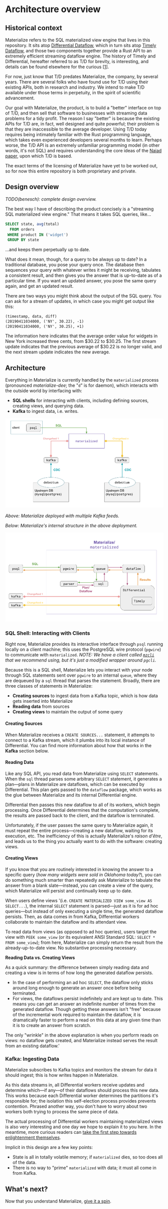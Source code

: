 # Architecture overview

## Historical context

Materialize refers to the SQL materialized view engine that lives in this
repository. It sits atop [Differential Dataflow], which in turn sits atop
[Timely Dataflow], and those two components together provide a Rust API to an
extremely efficient streaming dataflow engine. The history of Timely and
Differential, hereafter referred to as T/D for brevity, is interesting, and
details can be found elsewhere for the curious [[1]].

For now, just know that T/D predates Materialize, the company, by several years.
There are several folks who have found use for T/D using their existing APIs,
both in research and industry. We intend to make T/D available under those terms
in perpetuity, in the spirit of scientific advancement.

Our goal with Materialize, the product, is to build a "better" interface on top
of T/D, and then sell that software to businesses with streaming data problems
for a tidy profit. The reason I say "better" is because the existing APIs for
T/D are, in fact, well designed and quite powerful; their problem is that they
are inaccessible to the average developer. Using T/D today requires being
intimately familiar with the Rust programming language, which takes even
experienced developers several months to learn. Perhaps worse, the T/D API is an
extremely unfamiliar programming model (in other words, it's not SQL) and
requires understanding the core ideas of the [Naiad paper], upon which T/D is
based.

The exact terms of the licensing of Materialize have yet to be worked out, so
for now this entire repository is both proprietary and private.

## Design overview

_TODO(benesch): complete design overview._

The best way I have of describing the product concisely is a "streaming SQL
materialized view engine." That means it takes SQL queries, like...

```sql
SELECT state, avg(total)
  FROM orders
 WHERE product IN ('widget')
 GROUP BY state
```

...and keeps them perpetually up to date.

What does it mean, though, for a query to be always up to date? In a traditional
database, you pose your query once. The database then sequences your query with
whatever writes it might be receiving, tabulates a consistent result, and then
gives you the answer that is up-to-date as of a particular time. If you want an
updated answer, you pose the same query again, and get an updated result.

There are two ways you might think about the output of the SQL query. You can
ask for a stream of updates, in which case you might get output like this:

```
(timestamp, data, diff)
(20190411034000, ('NY', 30.22), -1)
(20190411034000, ('NY', 30.25), +1)
```

The information here indicates that the average order value for widgets in New
York increased three cents, from $30.22 to $30.25. The first stream update
indicates that the previous average of $30.22 is no longer valid, and the next
stream update indicates the new average.

## Architecture

Everything in Materialize is currently handled by the `materialized` process
(pronounced _materialize-dee_; the "`d`" is for daemon), which interacts with
the outside world by interfacing with:

- **SQL shells** for interacting with clients, including defining sources,
  creating views, and querying data.
- **Kafka** to ingest data, i.e. writes.

![Materialize deployment diagram](assets/architecture/deployment.png)

_Above: Materialize deployed with multiple Kafka feeds._

_Below: Materialize's internal structure in the above deployment._

![Materialize internal diagram](assets/architecture/internals.png)

### SQL Shell: Interacting with Clients

Right now, Materialize provides its interactive interface through `psql` running
locally on a client machine; this uses the PostgreSQL wire protocol (`pgwire`)
to communicate with `materialized`. _NOTE: We have a client called
[`mzcli`](https://github.com/MaterializeInc/mzcli) that we recommend using, but
it's just a modified wrapper around `pgcli`._

Because this is a SQL shell, Materialize lets you interact with your node
through SQL statements sent over `pgwire` to an internal `queue`, where they are
dequeued by a `sql` thread that parses the statement. Broadly, there are three
classes of statements in Materialize:

- **Creating sources** to ingest data from a Kafka topic, which is how data gets
  inserted into Materialize
- **Reading data** from sources
- **Creating views** to maintain the output of some query

#### Creating Sources

When Materialize receives a `CREATE SOURCES...` statement, it attempts to
connect to a Kafka stream, which it plumbs into its local instance of
Differential. You can find more information about how that works in the
**Kafka** section below.

#### Reading Data

Like any SQL API, you read data from Materialize using `SELECT` statements. When
the `sql` thread parses some arbitrary `SELECT` statement, it generates a
plan––plans in Materialize are dataflows, which can be executed by Differential.
This plan gets passed to the `dataflow` package, which works as the glue between
Materialize and its internal Differential engine.

Differential then passes this new dataflow to all of its workers, which begin
processing. Once Differential determines that the computation's complete, the
results are passed back to the client, and the dataflow is terminated.

Unfortunately, if the user passes the same query to Materialize again, it must
repeat the entire process––creating a new dataflow, waiting for its execution,
etc. The inefficiency of this is actually Materialize's _raison d'être_, and leads
us to the thing you actually want to do with the software: creating views.

#### Creating Views

If you know that you are routinely interested in knowing the answer to a
specific query (_how many widgets were sold in Oklahoma today?_), you can do
something much smarter than repeatedly ask Materialize to tabulate the answer
from a blank slate––instead, you can create a view of the query, which
Materialize will persist and continually keep up to date.

When users define views '(i.e. `CREATE MATERIALIZED VIEW some_view AS
SELECT...`), the internal `SELECT` statement is parsed––just as it is for ad hoc
queries––but instead of only executing a single time, the generated dataflow
persists. Then, as data comes in from Kafka, Differential workers collaborate to
maintain the dataflow and its attendant view.

To read data from views (as opposed to ad hoc queries), users target the view
with `PEEK some_view` (or its equivalent ANSI Standard SQL: `SELECT * FROM
some_view`); from here, Materialize can simply return the result from the
already-up-to-date view. No substantive processing necessary.

**Reading Data vs. Creating Views**

As a quick summary: the difference between simply reading data and creating a
view is in terms of how long the generated dataflow persists.

- In the case of performing an ad hoc `SELECT`, the dataflow only sticks around
  long enough to generate an answer once before being terminated.
- For views, the dataflows persist indefinitely and are kept up to date. This
  means you can get an answer an indefinite number of times from the generated
  dataflow. Though getting these answers isn't "free" because of the incremental
  work required to maintain the dataflow, it is dramatically faster to perform a
  read on this data at any given time than it is to create an answer from
  scratch.

The only "wrinkle" in the above explanation is when you perform reads on views:
no dataflow gets created, and Materialize instead serves the result from an
existing dataflow.'

### Kafka: Ingesting Data

Materialize subscribes to Kafka topics and monitors the stream for data it
should ingest; this is how writes happen in Materialize.

As this data streams in, all Differential workers receive updates and determine
which––if any––of their dataflows should process this new data. This works
because each Differential worker determines the partitions it's responsible for;
the isolation this self-election process provides prevents contention. Phrased
another way, you don't have to worry about two workers both trying to process
the same piece of data.

The actual processing of Differential workers maintaining materialized views is
also very interesting and one day we hope to explain it to you here. In the
meantime, more curious readers can [take the first step towards enlightenment
themselves](https://timelydataflow.github.io/differential-dataflow/).

Implicit in this design are a few key points:

- State is all in totally volatile memory; if `materialized` dies, so too does
  all of the data.
- There is no way to "prime" `materialized` with data; it must all come in from
  Kafka.

## What's next?

Now that you understand Materialize, [give it a spin](demo.md).

[1]: https://paper.dropbox.com/doc/Materialize-Product--AbHSqqXlN5YNKHiYEXm3EKyNAg-eMbfh2QTOCPrU7drExDCm
[Naiad paper]: http://sigops.org/s/conferences/sosp/2013/papers/p439-murray.pdf
[Timely Dataflow]: https://github.com/TimelyDataflow/timely-dataflow
[Differential Dataflow]: https://github.com/TimelyDataflow/differential-dataflow
